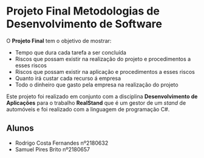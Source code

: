# Projeto Final Metodologias de Desenvolvimento de Software

O **Projeto Final** tem o objetivo de mostrar:
* Tempo que dura cada tarefa a ser concluída
* Riscos que possam existir na realização do projeto e procedimentos a esses riscos
* Riscos que possam existir na aplicação e procedimentos a esses riscos
* Quanto irá custar cada recurso á empresa
* Todo o dinheiro que gasto pela empresa na realização do projeto


Este projeto foi realizado em conjunto com a disciplina **Desenvolvimento de Aplicações** para o trabalho **RealStand** que é um gestor de um *stand* de automóveis e foi realizado com a linguagem de programação C#.

## Alunos
* Rodrigo Costa Fernandes nº2180632
* Samuel Pires Brito nº2180657

